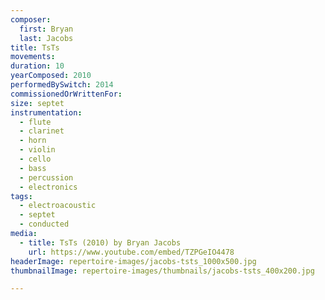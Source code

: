 ```yaml
---
composer:
  first: Bryan
  last: Jacobs
title: TsTs
movements:
duration: 10
yearComposed: 2010
performedBySwitch: 2014
commissionedOrWrittenFor:
size: septet
instrumentation:
  - flute
  - clarinet
  - horn
  - violin
  - cello
  - bass
  - percussion
  - electronics
tags:
  - electroacoustic
  - septet
  - conducted
media:
  - title: TsTs (2010) by Bryan Jacobs
    url: https://www.youtube.com/embed/TZPGeIO4478
headerImage: repertoire-images/jacobs-tsts_1000x500.jpg
thumbnailImage: repertoire-images/thumbnails/jacobs-tsts_400x200.jpg

---
```

